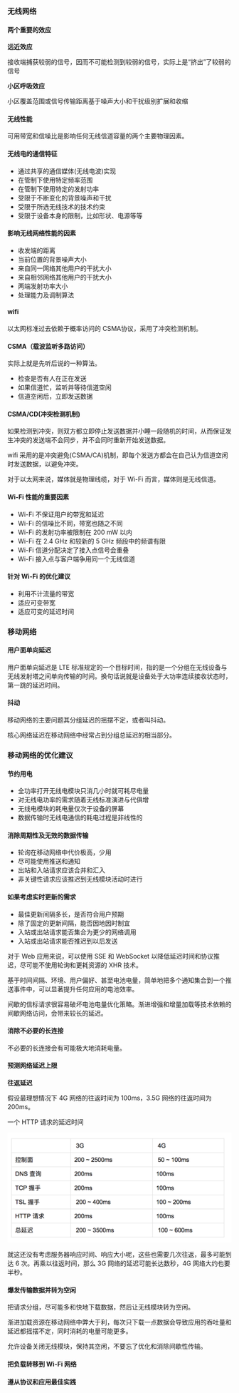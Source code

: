 ### 无线网络

#### 两个重要的效应

**远近效应**

接收端捕获较弱的信号，因而不可能检测到较弱的信号，实际上是“挤出”了较弱的信号

**小区呼吸效应**

小区覆盖范围或信号传输距离基于噪声大小和干扰级别扩展和收缩

#### 无线性能

可用带宽和信噪比是影响任何无线信道容量的两个主要物理因素。

#### 无线电的通信特征

- 通过共享的通信媒体(无线电波)实现
- 在管制下使用特定频率范围
- 在管制下使用特定的发射功率
- 受限于不断变化的背景噪声和干扰
- 受限于所选无线技术的技术约束
- 受限于设备本身的限制，比如形状、电源等等

#### 影响无线网络性能的因素

- 收发端的距离
- 当前位置的背景噪声大小
- 来自同一网络其他用户的干扰大小
- 来自相邻网络其他用户的干扰大小
- 两端发射功率大小
- 处理能力及调制算法

#### wifi

以太网标准过去依赖于概率访问的 CSMA协议，采用了冲突检测机制。

#### CSMA（载波监听多路访问）

实际上就是先听后说的一种算法。

- 检查是否有人在正在发送
- 如果信道忙，监听并等待信道空闲
- 信道空闲后，立即发送数据

#### CSMA/CD(冲突检测机制)

如果检测到冲突，则双方都立即停止发送数据并小睡一段随机的时间，从而保证发生冲突的发送端不会同步，并不会同时重新开始发送数据。

wifi 采用的是冲突避免(CSMA/CA)机制，即每个发送方都会在自己认为信道空闲时发送数据，以避免冲突。

对于以太网来说，媒体就是物理线缆，对于 Wi-Fi 而言，媒体则是无线信道。

#### Wi-Fi 性能的重要因素

- Wi-Fi 不保证用户的带宽和延迟
- Wi-Fi 的信噪比不同，带宽也随之不同
- Wi-Fi 的发射功率被限制在 200 mW 以内
- Wi-Fi 在 2.4 GHz 和较新的 5 GHz 频段中的频谱有限
- Wi-Fi 信道分配决定了接入点信号会重叠
- Wi-Fi 接入点与客户端争用同一个无线信道

#### 针对 Wi-Fi 的优化建议

- 利用不计流量的带宽
- 适应可变带宽
- 适应可变的延迟时间

### 移动网络

#### 用户面单向延迟

用户面单向延迟是 LTE 标准规定的一个目标时间，指的是一个分组在无线设备与无线发射塔之间单向传输的时间。换句话说就是设备处于大功率连续接收状态时，第一跳的延迟时间。

#### 抖动

移动网络的主要问题其分组延迟的摇摆不定，或者叫抖动。

核心网络延迟在移动网络中经常占到分组总延迟的相当部分。

### 移动网络的优化建议

#### 节约用电

- 全功率打开无线电模块只消几小时就可耗尽电量
- 对无线电功率的需求随着无线标准演进与代俱增
- 无线电模块的耗电量仅次于设备的屏幕
- 数据传输时无线电通信的耗电过程是非线性的

#### 消除周期性及无效的数据传输

- 轮询在移动网络中代价极高，少用
- 尽可能使用推送和通知
- 出站和入站请求应该合并和汇入
- 非关键性请求应该推迟到无线模块活动时进行

#### 如果考虑实时更新的需求

- 最佳更新间隔多长，是否符合用户预期
- 除了固定的更新间隔，能否因地因时制宜
- 入站或出站请求能否集合为更少的网络调用
- 入站或出站请求能否推迟到以后发送

对于 Web 应用来说，可以使用 SSE 和 WebSocket 以降低延迟时间和协议推迟，尽可能不使用轮询和更耗资源的 XHR 技术。

基于时间间隔、环境、用户偏好、甚至电池电量，简单地把多个通知集合到一个推送事件中，可以显著提升任何应用的电池效率。

间歇的信标请求很容易破坏电池电量优化策略。渐进增强和增量加载等技术依赖的间歇网络访问，会带来较长的延迟。

#### 消除不必要的长连接

不必要的长连接会有可能极大地消耗电量。

#### 预测网络延迟上限

**往返延迟**

假设最理想情况下 4G 网络的往返时间为 100ms，3.5G 网络的往返时间为 200ms。

一个 HTTP 请求的延迟时间

![img1](../../image/JavaScript/10/04.png)


就这还没有考虑服务器响应时间、响应大小呢，这些也需要几次往返，最多可能到达 6 次。再乘以往返时间，那么 3G 网络的延迟可能长达数秒，4G 网络大约也要半秒。

#### 爆发传输数据并转为空闲

把请求分组，尽可能多和快地下载数据，然后让无线模块转为空闲。

渐进加载资源在移动网络中弊大于利，每次只下载一点数据会导致应用的吞吐量和延迟都摇摆不定，同时消耗的电量可能更多。

允许设备关闭无线模块，保持其空闲，不要忘了优化和消除间歇性传输。

#### 把负载转移到 Wi-Fi 网络

#### 遵从协议和应用最佳实践
